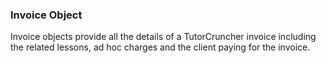 ### Invoice Object

Invoice objects provide all the details of a TutorCruncher invoice including the related
lessons, ad hoc charges and the client paying for the invoice.

